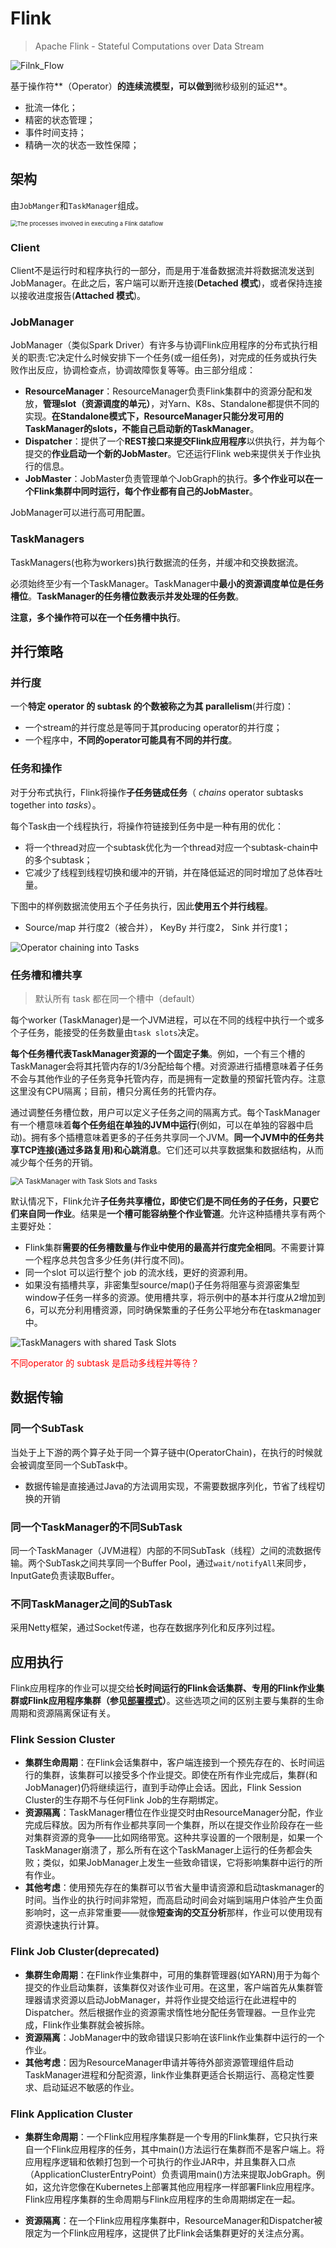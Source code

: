 # Flink

> Apache Flink - Stateful Computations over Data Stream

![Filnk_Flow](./pics/flink-flow.png)

基于操作符**（Operator）**的连续流模型，可以做到**微秒级别的延迟**。

- 批流一体化；
- 精密的状态管理；
- 事件时间支持；
- 精确一次的状态一致性保障；

## 架构

由`JobManger`和`TaskManager`组成。

<img src="pics/processes.svg" alt="The processes involved in executing a Flink dataflow" style="zoom:67%;" />

### Client

Client不是运行时和程序执行的一部分，而是用于准备数据流并将数据流发送到JobManager。在此之后，客户端可以断开连接(**Detached 模式**)，或者保持连接以接收进度报告(**Attached 模式**)。

### JobManager 

JobManager（类似Spark Driver）有许多与协调Flink应用程序的分布式执行相关的职责:它决定什么时候安排下一个任务(或一组任务)，对完成的任务或执行失败作出反应，协调检查点，协调故障恢复等等。由三部分组成：

- **ResourceManager**：ResourceManager负责Flink集群中的资源分配和发放，**管理slot（资源调度的单元）**，对Yarn、K8s、Standalone都提供不同的实现。**在Standalone模式下，ResourceManager只能分发可用的TaskManager的slots，不能自己启动新的TaskManager**。
- **Dispatcher**：提供了一个**REST接口来提交Flink应用程序**以供执行，并为每个提交的**作业启动一个新的JobMaster**。它还运行Flink web来提供关于作业执行的信息。
- **JobMaster**：JobMaster负责管理单个JobGraph的执行。**多个作业可以在一个Flink集群中同时运行，每个作业都有自己的JobMaster**。

JobManager可以进行高可用配置。

### TaskManagers

TaskManagers(也称为workers)执行数据流的任务，并缓冲和交换数据流。

必须始终至少有一个TaskManager。TaskManager中**最小的资源调度单位是任务槽位**。**TaskManager的任务槽位数表示并发处理的任务数**。

**注意，多个操作符可以在一个任务槽中执行**。



## 并行策略

### 并行度

一个**特定 operator 的 subtask 的个数被称之为其 parallelism**(并行度)：

- 一个stream的并行度总是等同于其producing operator的并行度；
- 一个程序中，**不同的operator可能具有不同的并行度**。

### 任务和操作

对于分布式执行，Flink将操作**子任务链成任务**（ *chains* operator subtasks together into *tasks*）。

每个Task由一个线程执行，将操作符链接到任务中是一种有用的优化：

- 将一个thread对应一个subtask优化为一个thread对应一个subtask-chain中的多个subtask；
- 它减少了线程到线程切换和缓冲的开销，并在降低延迟的同时增加了总体吞吐量。

下图中的样例数据流使用五个子任务执行，因此**使用五个并行线程**。

- Source/map 并行度2（被合并）， KeyBy 并行度2， Sink 并行度1；

![Operator chaining into Tasks](pics/tasks_chains.svg)

### 任务槽和槽共享

> 默认所有 task 都在同一个槽中（default）

每个worker (TaskManager)是一个JVM进程，可以在不同的线程中执行一个或多个子任务，能接受的任务数量由`task slots`决定。

**每个任务槽代表TaskManager资源的一个固定子集**。例如，一个有三个槽的TaskManager会将其托管内存的1/3分配给每个槽。对资源进行插槽意味着子任务不会与其他作业的子任务竞争托管内存，而是拥有一定数量的预留托管内存。注意这里没有CPU隔离；目前，槽只分离任务的托管内存。

通过调整任务槽位数，用户可以定义子任务之间的隔离方式。每个TaskManager有一个槽意味着**每个任务组在单独的JVM中运行**(例如，可以在单独的容器中启动)。拥有多个插槽意味着更多的子任务共享同一个JVM。**同一个JVM中的任务共享TCP连接(通过多路复用)和心跳消息**。它们还可以共享数据集和数据结构，从而减少每个任务的开销。

<img src="pics/tasks_slots.svg" alt="A TaskManager with Task Slots and Tasks" style="zoom:80%;" />

默认情况下，Flink允许**子任务共享槽位，即使它们是不同任务的子任务，只要它们来自同一作业**。结果是**一个槽可能容纳整个作业管道**。允许这种插槽共享有两个主要好处：

- Flink集群**需要的任务槽数量与作业中使用的最高并行度完全相同**。不需要计算一个程序总共包含多少任务(并行度不同)。
- 同一个slot 可以运行整个 job 的流水线，更好的资源利用。
- 如果没有插槽共享，非密集型source/map()子任务将阻塞与资源密集型window子任务一样多的资源。使用槽共享，将示例中的基本并行度从2增加到6，可以充分利用槽资源，同时确保繁重的子任务公平地分布在taskmanager中。

![TaskManagers with shared Task Slots](pics/slot_sharing.svg)

<font color=red>不同operator 的 subtask 是启动多线程并等待？</font>

## 数据传输

### 同一个SubTask

当处于上下游的两个算子处于同一个算子链中(OperatorChain)，在执行的时候就会被调度至同一个SubTask中。

- 数据传输是直接通过Java的方法调用实现，不需要数据序列化，节省了线程切换的开销

### 同一个TaskManager的不同SubTask

同一个TaskManager（JVM进程）内部的不同SubTask（线程）之间的流数据传输。两个SubTask之间共享同一个Buffer Pool，通过`wait/notifyAll`来同步，InputGate负责读取Buffer。

### 不同TaskManager之间的SubTask 

采用Netty框架，通过Socket传递，也存在数据序列化和反序列过程。

## 应用执行

Flink应用程序的作业可以提交给**长时间运行的Flink会话集群、专用的Flink作业集群或Flink应用程序集群（参见[部署模式](./deployment.md)）**。这些选项之间的区别主要与集群的生命周期和资源隔离保证有关。

### Flink Session Cluster

- **集群生命周期**：在Flink会话集群中，客户端连接到一个预先存在的、长时间运行的集群，该集群可以接受多个作业提交。即使在所有作业完成后，集群(和JobManager)仍将继续运行，直到手动停止会话。因此，Flink Session Cluster的生存期不与任何Flink Job的生存期绑定。
- **资源隔离**：TaskManager槽位在作业提交时由ResourceManager分配，作业完成后释放。因为所有作业都共享同一个集群，所以在提交作业阶段存在一些对集群资源的竞争——比如网络带宽。这种共享设置的一个限制是，如果一个TaskManager崩溃了，那么所有在这个TaskManager上运行的任务都会失败；类似，如果JobManager上发生一些致命错误，它将影响集群中运行的所有作业。
- **其他考虑**：使用预先存在的集群可以节省大量申请资源和启动taskmanager的时间。当作业的执行时间非常短，而高启动时间会对端到端用户体验产生负面影响时，这一点非常重要——就像**短查询的交互分析**那样，作业可以使用现有资源快速执行计算。

### Flink Job Cluster(deprecated)

- **集群生命周期**：在Flink作业集群中，可用的集群管理器(如YARN)用于为每个提交的作业启动集群，该集群仅对该作业可用。在这里，客户端首先从集群管理器请求资源以启动JobManager，并将作业提交给运行在此进程中的Dispatcher。然后根据作业的资源需求惰性地分配任务管理器。一旦作业完成，Flink作业集群就会被拆除。
- **资源隔离**：JobManager中的致命错误只影响在该Flink作业集群中运行的一个作业。
- **其他考虑**：因为ResourceManager申请并等待外部资源管理组件启动TaskManager进程和分配资源，link作业集群更适合长期运行、高稳定性要求、启动延迟不敏感的作业。

### Flink Application Cluster

- **集群生命周期**：一个Flink应用程序集群是一个专用的Flink集群，它只执行来自一个Flink应用程序的任务，其中main()方法运行在集群而不是客户端上。将应用程序逻辑和依赖打包到一个可执行的作业JAR中，并且集群入口点（ApplicationClusterEntryPoint）负责调用main()方法来提取JobGraph。例如，这允许您像在Kubernetes上部署其他应用程序一样部署Flink应用程序。Flink应用程序集群的生命周期与Flink应用程序的生命周期绑定在一起。

- **资源隔离**：在一个Flink应用程序集群中，ResourceManager和Dispatcher被限定为一个Flink应用程序，这提供了比Flink会话集群更好的关注点分离。

  
